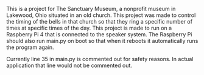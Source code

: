 This is a project for The Sanctuary Museum, a nonprofit museum in Lakewood, Ohio situated in an old church. This project was made to control the timing of the bells in that church so that they ring a specific number of times at specific times of the day.
This project is made to run on a Raspberry Pi 4 that is connected to the speaker system.
The Raspberry Pi should also run main.py on boot so that when it reboots it automatically runs the program again.

Currently line 35 in main.py is commented out for safety reasons. In actual application that line would not be commented out.